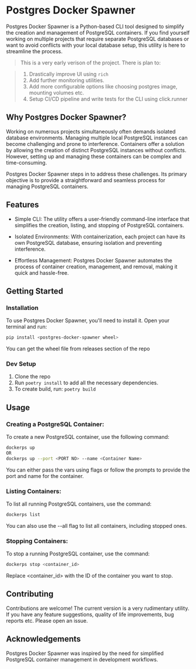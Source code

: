# Postgres Docker Spawner

Postgres Docker Spawner is a Python-based CLI tool designed to simplify the creation and management of PostgreSQL containers. If you find yourself working on multiple projects that require separate PostgreSQL databases or want to avoid conflicts with your local database setup, this utility is here to streamline the process.

> This is a very early verison of the project. There is plan to:

> 1.  Drastically improve UI using `rich`
> 2.  Add further monitoring utilities.
> 3.  Add more configurable options like choosing postgres image, mounting volumes etc.
> 4.  Setup CI/CD pipeline and write tests for the CLI using click.runner

## Why Postgres Docker Spawner?

Working on numerous projects simultaneously often demands isolated database environments. Managing multiple local PostgreSQL instances can become challenging and prone to interference. Containers offer a solution by allowing the creation of distinct PostgreSQL instances without conflicts. However, setting up and managing these containers can be complex and time-consuming.

Postgres Docker Spawner steps in to address these challenges. Its primary objective is to provide a straightforward and seamless process for managing PostgreSQL containers.

## Features

- Simple CLI: The utility offers a user-friendly command-line interface that simplifies the creation, listing, and stopping of PostgreSQL containers.

- Isolated Environments: With containerization, each project can have its own PostgreSQL database, ensuring isolation and preventing interference.

- Effortless Management: Postgres Docker Spawner automates the process of container creation, management, and removal, making it quick and hassle-free.

## Getting Started

### Installation

To use Postgres Docker Spawner, you'll need to install it. Open your terminal and run:

```bash
pip install <postgres-docker-spawner wheel>
```

You can get the wheel file from releases section of the repo

### Dev Setup

1. Clone the repo
2. Run `poetry install` to add all the necessary dependencies.
3. To create build, run: `poetry build`

## Usage

### Creating a PostgreSQL Container:

To create a new PostgreSQL container, use the following command:

```bash
dockerps up
OR
dockerps up --port <PORT NO> --name <Container Name>
```

You can either pass the vars using flags or follow the prompts to provide the port and name for the container.

### Listing Containers:

To list all running PostgreSQL containers, use the command:

```bash
dockerps list
```

You can also use the --all flag to list all containers, including stopped ones.

### Stopping Containers:

To stop a running PostgreSQL container, use the command:

```bash
dockerps stop <container_id>
```

Replace <container_id> with the ID of the container you want to stop.

## Contributing

Contributions are welcome! The current version is a very rudimentary utility. If you have any feature suggestions, quality of life improvements, bug reports etc. Please open an issue.

## Acknowledgements

Postgres Docker Spawner was inspired by the need for simplified PostgreSQL container management in development workflows.
